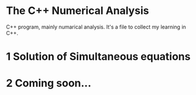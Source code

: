 The C++ Numerical Analysis
===
C++ program, mainly numarical analysis. 
It's a file to collect my learning in C++.

# 1 Solution of Simultaneous equations

# 2 Coming soon...
